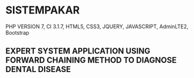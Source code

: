 # SISTEMPAKAR

PHP VERSION 7, CI 3.1.7, HTML5, CSS3, JQUERY, JAVASCRIPT, AdminLTE2, Bootstrap

## EXPERT SYSTEM APPLICATION USING FORWARD CHAINING METHOD TO DIAGNOSE DENTAL DISEASE
